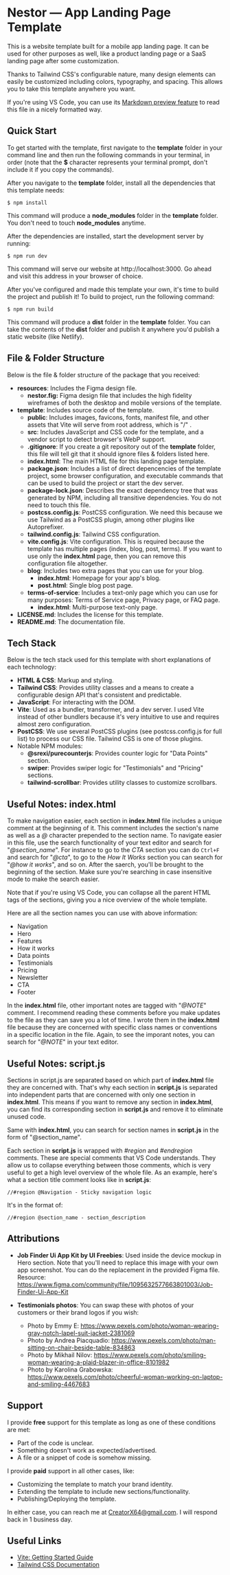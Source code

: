 # Nestor — App Landing Page Template

This is a website template built for a mobile app landing page. It can be used for other purposes as well, like a product landing page or a SaaS landing page after some customization.

Thanks to Tailwind CSS's configurable nature, many design elements can easily be customized including colors, typography, and spacing. This allows you to take this template anywhere you want.

If you're using VS Code, you can use its [Markdown preview feature](https://code.visualstudio.com/docs/languages/markdown#_markdown-preview) to read this file in a nicely formatted way.

## Quick Start

To get started with the template, first navigate to the **template** folder in your command line and then run the following commands in your terminal, in order (note that the **$** character represents your terminal prompt, don't include it if you copy the commands).

After you navigate to the **template** folder, install all the dependencies that this template needs:

`$ npm install`

This command will produce a **node_modules** folder in the **template** folder. You don't need to touch **node_modules** anytime.

After the dependencies are installed, start the development server by running:

`$ npm run dev`

This command will serve our website at http://localhost:3000. Go ahead and visit this address in your browser of choice.

After you've configured and made this template your own, it's time to build the project and publish it! To build to project, run the following command:

`$ npm run build`

This command will produce a **dist** folder in the **template** folder. You can take the contents of the **dist** folder and publish it anywhere you'd publish a static website (like Netlify).

## File & Folder Structure

Below is the file & folder structure of the package that you received:

- **resources**: Includes the Figma design file.
  - **nestor.fig:** Figma design file that includes the high fidelity wireframes of both the desktop and mobile versions of the template.
- **template**: Includes source code of the template.
  - **public**: Includes images, favicons, fonts, manifest file, and other assets that Vite will serve from root address, which is "/" .
  - **src**: Includes JavaScript and CSS code for the template, and a vendor script to detect browser's WebP support.
  - **.gitignore**: If you create a git repository out of the **template** folder, this file will tell git that it should ignore files & folders listed here.
  - **index.html**: The main HTML file for this landing page template.
  - **package.json**: Includes a list of direct depencencies of the template project, some browser configuration, and executable commands that can be used to build the project or start the dev server.
  - **package-lock.json**: Describes the exact dependency tree that was generated by NPM, including all transitive dependencies. You do not need to touch this file.
  - **postcss.config.js**: PostCSS configuration. We need this because we use Tailwind as a PostCSS plugin, among other plugins like Autoprefixer.
  - **tailwind.config.js**: Tailwind CSS configuration.
  - **vite.config.js**: Vite configuration. This is required because the template has multiple pages (index, blog, post, terms). If you want to use only the **index.html** page, then you can remove this configuration file altogether.
  - **blog**: Includes two extra pages that you can use for your blog.
    - **index.html**: Homepage for your app's blog.
    - **post.html**: Single blog post page.
  - **terms-of-service**: Includes a text-only page which you can use for many purposes: Terms of Service page, Privacy page, or FAQ page.
    - **index.html**: Multi-purpose text-only page.
- **LICENSE.md**: Includes the license for this template.
- **README.md**: The documentation file.

## Tech Stack

Below is the tech stack used for this template with short explanations of each technology:

- **HTML & CSS**: Markup and styling.
- **Tailwind CSS**: Provides utility classes and a means to create a configurable design API that's consistent and predictable.
- **JavaScript**: For interacting with the DOM.
- **Vite**: Used as a bundler, transformer, and a dev server. I used Vite instead of other bundlers because it's very intuitive to use and requires almost zero configuration.
- **PostCSS**: We use several PostCSS plugins (see postcss.config.js for full list) to process our CSS file. Tailwind CSS is one of those plugins.
- Notable NPM modules:
  - **@srexi/purecounterjs**: Provides counter logic for "Data Points" section.
  - **swiper**: Provides swiper logic for "Testimonials" and "Pricing" sections.
  - **tailwind-scrollbar**: Provides utility classes to customize scrollbars.

## Useful Notes: index.html

To make navigation easier, each section in **index.html** file includes a unique comment at the beginning of it. This comment includes the section's name as well as a _@_ character prepended to the section name. To navigate easier in this file, use the search functionality of your text editor and search for "_@section_name_". For instance to go to the _CTA_ section you can do `Ctrl+F` and search for "_@cta_", to go to the _How It Works_ section you can search for "_@how it works_", and so on. After the saerch, you'll be brought to the beginning of the section. Make sure you're searching in case insensitive mode to make the search easier.

Note that if you're using VS Code, you can collapse all the parent HTML tags of the sections, giving you a nice overview of the whole template.

Here are all the section names you can use with above information:

- Navigation
- Hero
- Features
- How it works
- Data points
- Testimonials
- Pricing
- Newsletter
- CTA
- Footer

In the **index.html** file, other important notes are tagged with "_@NOTE_" comment. I recommend reading these comments before you make updates to the file as they can save you a lot of time. I wrote them in the **index.html** file because they are concerned with specific class names or conventions in a specific location in the file. Again, to see the imporant notes, you can search for "_@NOTE_" in your text editor.

## Useful Notes: script.js

Sections in script.js are separated based on which part of **index.html** file they are concerned with. That's why each section in **script.js** is separated into independent parts that are concerned with only one section in **index.html**. This means if you want to remove any section in **index.html**, you can find its corresponding section in **script.js** and remove it to eliminate unused code.

Same with **index.html**, you can search for section names in **script.js** in the form of "@section_name".

Each section in **script.js** is wrapped with _#region_ and _#endregion_ comments. These are special comments that VS Code understands. They allow us to collapse everything between those comments, which is very useful to get a high level overview of the whole file. As an example, here's what a section title comment looks like in **script.js**:

`//#region @Navigation - Sticky navigation logic`

It's in the format of:

`//#region @section_name - section_description`

## Attributions

- **Job Finder Ui App Kit by UI Freebies**: Used inside the device mockup in Hero section. Note that you'll need to replace this image with your own app screenshot. You can do the replacement in the provided Figma file. Resource:
  https://www.figma.com/community/file/1095632577663801003/Job-Finder-Ui-App-Kit

- **Testimonials photos**: You can swap these with photos of your customers or their brand logos if you wish:
  - Photo by Emmy E: https://www.pexels.com/photo/woman-wearing-gray-notch-lapel-suit-jacket-2381069
  - Photo by Andrea Piacquadio: https://www.pexels.com/photo/man-sitting-on-chair-beside-table-834863
  - Photo by Mikhail Nilov: https://www.pexels.com/photo/smiling-woman-wearing-a-plaid-blazer-in-office-8101982
  - Photo by Karolina Grabowska: https://www.pexels.com/photo/cheerful-woman-working-on-laptop-and-smiling-4467683

## Support

I provide **free** support for this template as long as one of these conditions are met:

- Part of the code is unclear.
- Something doesn't work as expected/advertised.
- A file or a snippet of code is somehow missing.

I provide **paid** support in all other cases, like:

- Customizing the template to match your brand identity.
- Extending the template to include new sections/functionality.
- Publishing/Deploying the template.

In either case, you can reach me at <CreatorX64@gmail.com>. I will respond back in 1 business day.

## Useful Links

- [Vite: Getting Started Guide](https://vitejs.dev/guide/#overview)
- [Tailwind CSS Documentation](https://tailwindcss.com/docs/installation)
